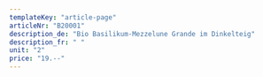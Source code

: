 ```yaml
---
templateKey: "article-page"
articleNr: "B20001"
description_de: "Bio Basilikum-Mezzelune Grande im Dinkelteig"
description_fr: " "
unit: "2"
price: "19.--"
---
```

